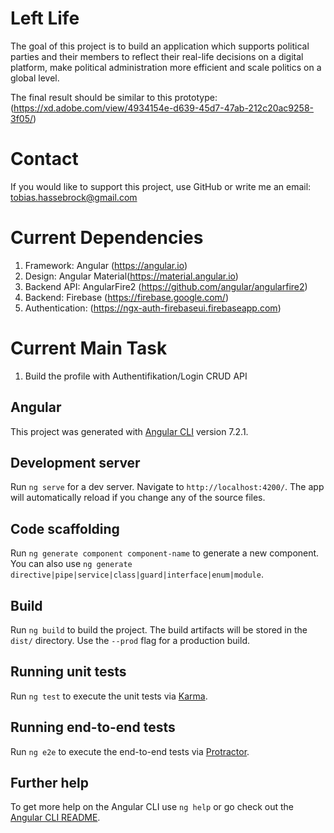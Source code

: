 # Left Life

The goal of this project is to build an application which supports political parties and their members to reflect their real-life decisions on a digital platform, make political administration more efficient and scale politics on a global level.

The final result should be similar to this prototype:
(https://xd.adobe.com/view/4934154e-d639-45d7-47ab-212c20ac9258-3f05/)

# Contact
If you would like to support this project, use GitHub or write me an email: tobias.hassebrock@gmail.com

# Current Dependencies
1. Framework: Angular (https://angular.io)
2. Design: Angular Material(https://material.angular.io)
3. Backend API: AngularFire2 (https://github.com/angular/angularfire2)
4. Backend: Firebase (https://firebase.google.com/)
5. Authentication: (https://ngx-auth-firebaseui.firebaseapp.com)

# Current Main Task
1. Build the profile
    with Authentifikation/Login
    CRUD API


## Angular
This project was generated with [Angular CLI](https://github.com/angular/angular-cli) version 7.2.1.

## Development server

Run `ng serve` for a dev server. Navigate to `http://localhost:4200/`. The app will automatically reload if you change any of the source files.

## Code scaffolding

Run `ng generate component component-name` to generate a new component. You can also use `ng generate directive|pipe|service|class|guard|interface|enum|module`.

## Build

Run `ng build` to build the project. The build artifacts will be stored in the `dist/` directory. Use the `--prod` flag for a production build.

## Running unit tests

Run `ng test` to execute the unit tests via [Karma](https://karma-runner.github.io).

## Running end-to-end tests

Run `ng e2e` to execute the end-to-end tests via [Protractor](http://www.protractortest.org/).

## Further help

To get more help on the Angular CLI use `ng help` or go check out the [Angular CLI README](https://github.com/angular/angular-cli/blob/master/README.md).
